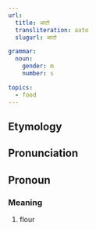 ```yaml
---
url: 
  title: आटो
  transliteration: aato
  slugurl: आटो

grammar:
  noun:
    gender: m
    number: s

topics:
  - food
---
```


## Etymology

## Pronunciation


## Pronoun
### Meaning
1. flour